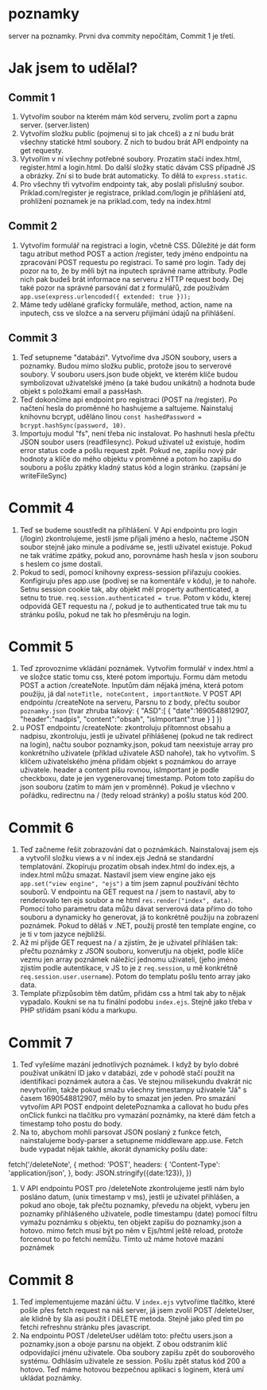 # poznamky
server na poznamky. Prvni dva commity nepočítám, Commit 1 je třetí. 

# Jak jsem to udělal?
## Commit 1
1. Vytvořím soubor na kterém mám kód serveru, zvolím port a zapnu server. (server.listen)
1. Vytvořím složku public (pojmenuj si to jak chceš) a z ní budu brát všechny statické html soubory. Z nich to budou brát API endpointy na get requesty.
1. Vytvořím v ní všechny potřebné soubory. Prozatím stačí index.html, register.html a login.html. Do další složky static dávám CSS případně JS a obrázky. Zní si to bude brát automaticky. To dělá to ```express.static```.
1. Pro všechny tři vytvořím endpointy tak, aby poslali příslušný soubor. Priklad.com/register je registrace, priklad.com/login je přihlášení atd, prohlížení poznamek je na priklad.com, tedy na index.html

## Commit 2
1. Vytvořím formulář na registraci a login, včetně CSS. Důležité je dát form tagu atribut method POST a action /register, tedy jméno endpointu na zpracování POST requestu po registraci. To samé pro login. Tady dej pozor na to, že by měli být na inputech správné name attributy. Podle nich pak budeš brát informace na serveru z HTTP request body. Dej také pozor na správné parsování dat z formulářů, zde používám ```app.use(express.urlencoded({ extended: true }));```
1.  Máme tedy udělané graficky formuláře, method, action, name na inputech, css ve složce a na serveru přijímání údajů na přihlášení.

## Commit 3
1. Teď setupneme "databázi". Vytvoříme dva JSON soubory, users a poznamky. Budou mimo složku public, protože jsou to serverové soubory. V souboru users.json bude objekt, ve kterém klíče budou symbolizovat uživatelské jméno (a také budou unikátní) a hodnota bude objekt s položkami email a passHash.
1. Teď dokončíme api endpoint pro registraci (POST na /register). Po načtení hesla do proměnné ho hashujeme a saltujeme. Nainstaluj knihovnu bcrypt, uděláno linou ```const hashedPassword = bcrypt.hashSync(password, 10)```.
1. Importuju modul "fs", není třeba nic instalovat. Po hashnutí hesla přečtu JSON soubor users (readfilesync). Pokud uživatel už existuje, hodím error status code a pošlu request zpět. Pokud ne, zapíšu nový pár hodnoty a klíče do mého objektu v proměnné a potom ho zapíšu do souboru a pošlu zpátky kladný status kód a login stránku. (zapsání je writeFileSync)

# Commit 4
1. Teď se budeme soustředit na přihlášení. V Api endpointu pro login (/login) zkontrolujeme, jestli jsme přijali jméno a heslo, načteme JSON soubor stejně jako minule a podíváme se, jestli uživatel existuje. Pokud ne tak vrátíme zpátky, pokud ano, porovnáme hash hesla v json souboru s heslem co jsme dostali. 
1. Pokud to sedí, pomocí knihovny express-session přiřazuju cookies. Konfigiruju přes app.use (podívej se na komentáře v kódu), je to nahoře. Setnu session cookie tak, aby objekt měl property authenticated, a setnu to true. ```req.session.authenticated = true```. Potom v kódu, kterej odpovídá GET requestu na /, pokud je to authenticated true tak mu tu stránku pošlu, pokud ne tak ho přesměruju na login.

# Commit 5
1. Teď zprovozníme vkládání poznámek. Vytvořím formulář v index.html a ve složce static tomu css, které potom importuju. Formu dám metodu POST a action /createNote. Inputům dám nějaká jména, která potom použiju, já dal ```noteTitle, noteContent, importantNote```. V POST API endpointu /createNote na serveru, Parsnu to z body, přečtu soubor ```poznamky.json``` (tvar zhruba takový: 
{
    "ASD":[
        {
            "date":1690548812907,
            "header":"nadpis",
            "content":"obsah",
            "isImportant":true
        }
    ]
})
1. u POST endpointu /createNote: zkontroluju přítomnost obsahu a nadpisu, zkontroluju, jestli je uživatel přihlášenej (pokud ne tak redirect na login), načtu soubor poznamky.json, pokud tam neexistuje array pro konkrétního uživatele (příklad uživatele ASD nahoře), tak ho vytvořím. S klíčem uživatelského jména přidám objekt s poznámkou do arraye uživatele. header a content píšu rovnou, isImportant je podle checkboxu, date je jen vygenerovanej timestamp. Potom toto zapíšu do json souboru (zatím to mám jen v proměnné). Pokud je všechno v pořádku, redirectnu na / (tedy reload stránky)  a pošlu status kód 200.

# Commit 6
1. Teď začneme řešit zobrazování dat o poznámkách. Nainstalovaj jsem ejs a vytvořil složku views a v ní index.ejs Jedná se standardní templatování. Zkopíruju prozatím obsah index.html do index.ejs, a index.html můžu smazat. Nastavil jsem view engine jako ejs ```app.set("view engine", "ejs")``` a tím jsem zapnul používání těchto souborů. V endpointu na GET request na / jsem to nastavil, aby to renderovalo ten ejs soubor a ne html ```res.render("index", data)```. Pomocí toho parametru data můžu dávat serverová data přímo do toho souboru a dynamicky ho generovat, já to konkrétně použiju na zobrazení poznámek. Pokud to děláš v .NET, použij prostě ten template engine, co je ti v tom jazyce nejbližší.
1. Až mi přijde GET request na / a zjistím, že je uživatel přihlášen tak: přečtu poznámky z JSON souboru, konverutju na objekt, podle klíče vezmu jen array poznámek náležící jednomu uživateli, (jeho jméno zjistím podle autentikace, v JS to je z ```req.session```, u mě konkrétně ```req.session.user.username```). Potom do templatu pošlu tento array jako data.
1. Template přizpůsobím těm datům, přidám css a html tak aby to nějak vypadalo. Koukni se na tu finální podobu ```index.ejs```. Stejně jako třeba v PHP střídám psaní kódu a markupu.

# Commit 7
1. Teď vyřešíme mazání jednotlivých poznámek. I když by bylo dobré používat unikátní ID jako v databázi, zde v pohodě stačí použít na identifikaci poznámek autora a čas. Ve stejnou milisekundu dvakrát nic nevytvořím, takže pokud smažu všechny timestampy uživatele "Já" s časem 1690548812907, mělo by to smazat jen jeden. Pro smazání vytvořím API POST endpoint deletePoznamka a callovat ho budu přes onClick funkci na tlačítku pro vymazání poznámky, na které dám fetch a timestamp toho postu do body.
1. Na to, abychom mohli parsovat JSON poslaný z funkce fetch, nainstalujeme body-parser a setupneme middleware app.use. Fetch bude vypadat nějak takhle, akorát dynamicky pošlu date: 

fetch('/deleteNote', {
              method: 'POST',
              headers: {
                'Content-Type': 'application/json',
              },
              body: JSON.stringify({date:123}),
            })
1. V API endpointu POST pro /deleteNote zkontrolujeme jestli nám bylo posláno datum, (unix timestamp v ms), jestli je uživatel přihlášen, a pokud ano oboje, tak přečtu poznamky, převedu na objekt, vyberu jen poznamky přihlášeného uživatele, podle timestampu (date) pomocí filtru vymažu poznámku s objektu, ten objekt zapíšu do poznamky.json a hotovo. mimo fetch musí být po něm v Ejs/html ještě reload, protože forcenout to po fetchi nemůžu. Tímto už máme hotové mazání poznámek

# Commit 8
1. Teď implementujeme mazání účtu. V ```index.ejs``` vytvoříme tlačítko, které pošle přes fetch request na náš server, já jsem zvolil POST /deleteUser, ale klidně by šla asi použít i DELETE metoda. Stejně jako před tím po fetchi refreshnu stránku přes javascript. 
1. Na endpointu POST /deleteUser udělám toto: přečtu users.json a poznamky.json a oboje parsnu na objekt. Z obou odstraním klíč odpovídající jménu uživatele. Oba soubory zapíšu zpět do souborového systému. Odhlásím uživatele ze session. Pošlu zpět status kód 200 a hotovo. Teď máme hotovou bezpečnou aplikaci s loginem, která umí ukládat poznámky.